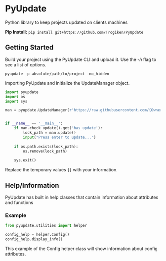 # PyUpdate

Python library to keep projects updated on clients machines

**Pip Install:** `pip install git+https://github.com/Trogiken/PyUpdate`

## Getting Started

Build your project using the PyUpdate CLI and upload it. Use the _-h_ flag to see a list of options.

`pyupdate -p absolute/path/to/project -no_hidden`

Importing PyUpdate and initialize the UpdateManager object.

``` python
import pyupdate
import os
import sys

man = pyupdate.UpdateManager(r'https://raw.githubusercontent.com/{Owner}/{Repo}/{Branch}/path/to/.pyupdate', r'absolute/path/to/project')


if __name__ == '__main__':
    if man.check_update().get('has_update'):
        lock_path = man.update()
        input("Press enter to update...")
    
    if os.path.exists(lock_path):
        os.remove(lock_path)
        
    sys.exit()
```

Replace the temporary values `{}` with your information.

## Help/Information

PyUpdate has built in help classes that contain information about attributes and functions

### Example

``` python
from pyupdate.utilities import helper

config_help = helper.Config()
config_help.display_info()
```

This example of the Config helper class will show information about config attributes.
